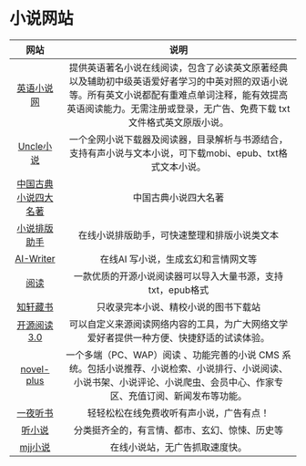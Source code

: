 # 小说网站

|网站|说明|
|:---:|:---:|
|[英语小说网](http://novel.tingroom.com/)|提供英语著名小说在线阅读，包含了必读英文原著经典以及辅助初中级英语爱好者学习的中英对照的双语小说等。所有英文小说都配有重难点单词注释，能有效提高英语阅读能力。无需注册或登录，无广告、免费下载 txt 文件格式英文原版小说。|
|[Uncle小说](https://uncle-novel.github.io/uncle-novel-official-site/)|一个全网小说下载器及阅读器，目录解析与书源结合，支持有声小说与文本小说，可下载mobi、epub、txt格式文本小说。|
|[中国古典小说四大名著](https://sdmz.net/)|中国古典小说四大名著|
|[小说排版助手](https://vvsolo.github.io/)|在线小说排版助手，可快速整理和排版小说类文本|
|[AI-Writer](https://blinkdl.github.io/AI-Writer/)|在线AI 写小说，生成玄幻和言情网文等|
|[阅读](https://github.com/gedoor/legado/releases)|一款优质的开源小说阅读器可以导入大量书源，支持txt，epub格式| 
|[知轩藏书](http://zxcs.me/)|只收录完本小说、精校小说的图书下载站|
|[开源阅读3.0](https://gedoor.github.io/)|可以自定义来源阅读网络内容的工具，为广大网络文学爱好者提供一种方便、快捷舒适的试读体验。|
|[novel-plus](https://novel.xxyopen.com/)|一个多端（PC、WAP）阅读 、功能完善的小说 CMS 系统。包括小说推荐、小说检索、小说排行、小说阅读、小说书架、小说评论、小说爬虫、会员中心、作家专区、充值订阅、新闻发布等功能。|
|[一夜听书](https://www.yiyeting.com/)|轻轻松松在线免费收听有声小说，广告有点！|
|[听小说](https://tingxiaoshuo.top/#/home)|分类挺齐全的，有言情、都市、玄幻、惊悚、历史等|
|[mjj小说](https://mjjxs.com/)|在线小说站，无广告抓取速度快。|
